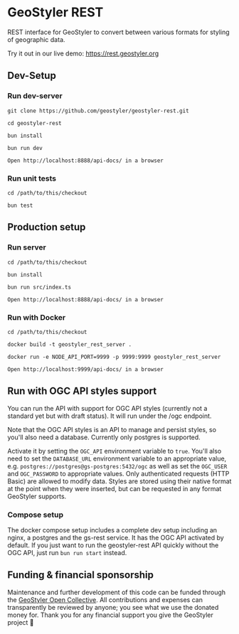 # GeoStyler REST

REST interface for GeoStyler to convert between various formats for styling of geographic data.

Try it out in our live demo: https://rest.geostyler.org

## Dev-Setup

### Run dev-server

```
git clone https://github.com/geostyler/geostyler-rest.git

cd geostyler-rest

bun install

bun run dev

Open http://localhost:8888/api-docs/ in a browser
```

### Run unit tests

```
cd /path/to/this/checkout

bun test
```

## Production setup

### Run server

```
cd /path/to/this/checkout

bun install

bun run src/index.ts

Open http://localhost:8888/api-docs/ in a browser
```

### Run with Docker

```
cd /path/to/this/checkout

docker build -t geostyler_rest_server .

docker run -e NODE_API_PORT=9999 -p 9999:9999 geostyler_rest_server

Open http://localhost:9999/api-docs/ in a browser
```

## Run with OGC API styles support

You can run the API with support for OGC API styles (currently not a standard yet but with draft status). It will run under the /ogc endpoint.

Note that the OGC API styles is an API to manage and persist styles, so you'll also need a database. Currently only postgres is supported.

Activate it by setting the `OGC_API` environment variable to `true`. You'll also need to set the `DATABASE_URL` environment variable to an appropriate value, e.g. `postgres://postgres@gs-postgres:5432/ogc` as well as set the `OGC_USER` and `OGC_PASSWORD` to appropriate values.
Only authenticated requests (HTTP Basic) are allowed to modify data. Styles are stored using their native format at the point when they were inserted, but can be requested in any format GeoStyler supports.

### Compose setup

The docker compose setup includes a complete dev setup including an nginx, a postgres and the gs-rest service. It has the OGC API activated by default. If you just want to run the geostyler-rest API quickly without the OGC API, just run `bun run start` instead.

## <a name="funding"></a>Funding & financial sponsorship

Maintenance and further development of this code can be funded through the
[GeoStyler Open Collective](https://opencollective.com/geostyler). All contributions and
expenses can transparently be reviewed by anyone; you see what we use the donated money for.
Thank you for any financial support you give the GeoStyler project 💞
